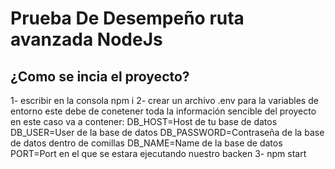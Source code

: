 # Prueba De Desempeño ruta avanzada NodeJs

## ¿Como se incia el proyecto?

1- escribir en la consola npm i
2- crear un archivo .env para la variables de entorno este debe de conetener toda la información sencible del proyecto en este caso va a contener:
DB_HOST=Host de tu base de datos
DB_USER=User de la base de datos
DB_PASSWORD=Contraseña de la base de datos dentro de comillas 
DB_NAME=Name de la base de datos
PORT=Port en el que se estara ejecutando nuestro backen
3- npm start

